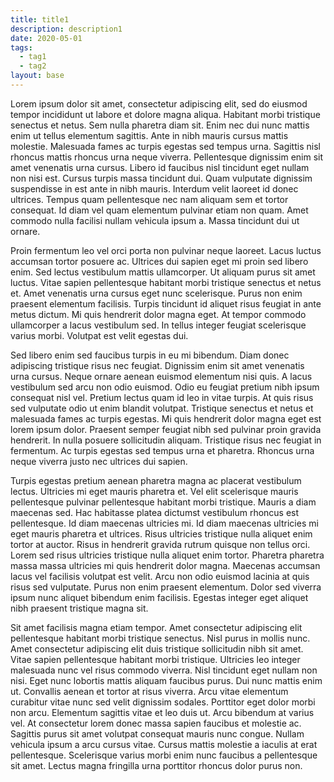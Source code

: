 ```yaml
---
title: title1
description: description1
date: 2020-05-01
tags:
  - tag1
  - tag2
layout: base
---
```


Lorem ipsum dolor sit amet, consectetur adipiscing elit, sed do eiusmod tempor incididunt ut labore et dolore magna aliqua. Habitant morbi tristique senectus et netus. Sem nulla pharetra diam sit. Enim nec dui nunc mattis enim ut tellus elementum sagittis. Ante in nibh mauris cursus mattis molestie. Malesuada fames ac turpis egestas sed tempus urna. Sagittis nisl rhoncus mattis rhoncus urna neque viverra. Pellentesque dignissim enim sit amet venenatis urna cursus. Libero id faucibus nisl tincidunt eget nullam non nisi est. Cursus turpis massa tincidunt dui. Quam vulputate dignissim suspendisse in est ante in nibh mauris. Interdum velit laoreet id donec ultrices. Tempus quam pellentesque nec nam aliquam sem et tortor consequat. Id diam vel quam elementum pulvinar etiam non quam. Amet commodo nulla facilisi nullam vehicula ipsum a. Massa tincidunt dui ut ornare.

Proin fermentum leo vel orci porta non pulvinar neque laoreet. Lacus luctus accumsan tortor posuere ac. Ultrices dui sapien eget mi proin sed libero enim. Sed lectus vestibulum mattis ullamcorper. Ut aliquam purus sit amet luctus. Vitae sapien pellentesque habitant morbi tristique senectus et netus et. Amet venenatis urna cursus eget nunc scelerisque. Purus non enim praesent elementum facilisis. Turpis tincidunt id aliquet risus feugiat in ante metus dictum. Mi quis hendrerit dolor magna eget. At tempor commodo ullamcorper a lacus vestibulum sed. In tellus integer feugiat scelerisque varius morbi. Volutpat est velit egestas dui.

Sed libero enim sed faucibus turpis in eu mi bibendum. Diam donec adipiscing tristique risus nec feugiat. Dignissim enim sit amet venenatis urna cursus. Neque ornare aenean euismod elementum nisi quis. A lacus vestibulum sed arcu non odio euismod. Odio eu feugiat pretium nibh ipsum consequat nisl vel. Pretium lectus quam id leo in vitae turpis. At quis risus sed vulputate odio ut enim blandit volutpat. Tristique senectus et netus et malesuada fames ac turpis egestas. Mi quis hendrerit dolor magna eget est lorem ipsum dolor. Praesent semper feugiat nibh sed pulvinar proin gravida hendrerit. In nulla posuere sollicitudin aliquam. Tristique risus nec feugiat in fermentum. Ac turpis egestas sed tempus urna et pharetra. Rhoncus urna neque viverra justo nec ultrices dui sapien.

Turpis egestas pretium aenean pharetra magna ac placerat vestibulum lectus. Ultricies mi eget mauris pharetra et. Vel elit scelerisque mauris pellentesque pulvinar pellentesque habitant morbi tristique. Mauris a diam maecenas sed. Hac habitasse platea dictumst vestibulum rhoncus est pellentesque. Id diam maecenas ultricies mi. Id diam maecenas ultricies mi eget mauris pharetra et ultrices. Risus ultricies tristique nulla aliquet enim tortor at auctor. Risus in hendrerit gravida rutrum quisque non tellus orci. Lorem sed risus ultricies tristique nulla aliquet enim tortor. Pharetra pharetra massa massa ultricies mi quis hendrerit dolor magna. Maecenas accumsan lacus vel facilisis volutpat est velit. Arcu non odio euismod lacinia at quis risus sed vulputate. Purus non enim praesent elementum. Dolor sed viverra ipsum nunc aliquet bibendum enim facilisis. Egestas integer eget aliquet nibh praesent tristique magna sit.

Sit amet facilisis magna etiam tempor. Amet consectetur adipiscing elit pellentesque habitant morbi tristique senectus. Nisl purus in mollis nunc. Amet consectetur adipiscing elit duis tristique sollicitudin nibh sit amet. Vitae sapien pellentesque habitant morbi tristique. Ultricies leo integer malesuada nunc vel risus commodo viverra. Nisl tincidunt eget nullam non nisi. Eget nunc lobortis mattis aliquam faucibus purus. Dui nunc mattis enim ut. Convallis aenean et tortor at risus viverra. Arcu vitae elementum curabitur vitae nunc sed velit dignissim sodales. Porttitor eget dolor morbi non arcu. Elementum sagittis vitae et leo duis ut. Arcu bibendum at varius vel. At consectetur lorem donec massa sapien faucibus et molestie ac. Sagittis purus sit amet volutpat consequat mauris nunc congue. Nullam vehicula ipsum a arcu cursus vitae. Cursus mattis molestie a iaculis at erat pellentesque. Scelerisque varius morbi enim nunc faucibus a pellentesque sit amet. Lectus magna fringilla urna porttitor rhoncus dolor purus non.
